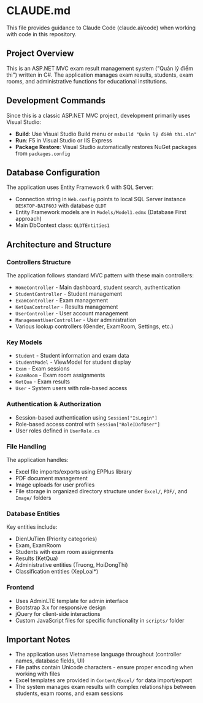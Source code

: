# CLAUDE.md

This file provides guidance to Claude Code (claude.ai/code) when working with code in this repository.

## Project Overview

This is an ASP.NET MVC exam result management system ("Quản lý điểm thi") written in C#. The application manages exam results, students, exam rooms, and administrative functions for educational institutions.

## Development Commands

Since this is a classic ASP.NET MVC project, development primarily uses Visual Studio:

- **Build**: Use Visual Studio Build menu or `msbuild "Quản lý điểm thi.sln"`
- **Run**: F5 in Visual Studio or IIS Express
- **Package Restore**: Visual Studio automatically restores NuGet packages from `packages.config`

## Database Configuration

The application uses Entity Framework 6 with SQL Server:
- Connection string in `Web.config` points to local SQL Server instance `DESKTOP-BAIF60J` with database `QLDT`
- Entity Framework models are in `Models/Model1.edmx` (Database First approach)
- Main DbContext class: `QLDTEntities1`

## Architecture and Structure

### Controllers Structure
The application follows standard MVC pattern with these main controllers:
- `HomeController` - Main dashboard, student search, authentication
- `StudentController` - Student management
- `ExamController` - Exam management
- `KetQuaController` - Results management
- `UserController` - User account management
- `ManagementUserController` - User administration
- Various lookup controllers (Gender, ExamRoom, Settings, etc.)

### Key Models
- `Student` - Student information and exam data
- `StudentModel` - ViewModel for student display
- `Exam` - Exam sessions
- `ExamRoom` - Exam room assignments
- `KetQua` - Exam results
- `User` - System users with role-based access

### Authentication & Authorization
- Session-based authentication using `Session["IsLogin"]`
- Role-based access control with `Session["RoleIDofUser"]`
- User roles defined in `UserRole.cs`

### File Handling
The application handles:
- Excel file imports/exports using EPPlus library
- PDF document management
- Image uploads for user profiles
- File storage in organized directory structure under `Excel/`, `PDF/`, and `Image/` folders

### Database Entities
Key entities include:
- DienUuTien (Priority categories)
- Exam, ExamRoom
- Students with exam room assignments
- Results (KetQua)
- Administrative entities (Truong, HoiDongThi)
- Classification entities (XepLoai*)

### Frontend
- Uses AdminLTE template for admin interface
- Bootstrap 3.x for responsive design
- jQuery for client-side interactions
- Custom JavaScript files for specific functionality in `scripts/` folder

## Important Notes

- The application uses Vietnamese language throughout (controller names, database fields, UI)
- File paths contain Unicode characters - ensure proper encoding when working with files
- Excel templates are provided in `Content/Excel/` for data import/export
- The system manages exam results with complex relationships between students, exam rooms, and exam sessions